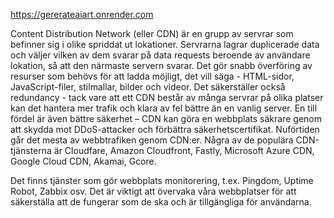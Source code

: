 https://gererateaiart.onrender.com

Content Distribution Network (eller CDN) är en grupp av servrar som befinner sig i olike spriddat ut lokationer. Servrarna lagrar duplicerade data och väljer vilken av dem svarar på data requests beroende av användare lokation, så att den närmaste servern svarar. Det gör snabb överföring av resurser som behövs för att ladda möjligt, det vill säga - HTML-sidor, JavaScript-filer, stilmallar, bilder och videor. Det säkerställer också redundancy - tack vare att ett CDN består av många servrar på olika platser kan det hantera mer trafik och klara av fel bättre än en vanlig server.
En till fördel är även bättre säkerhet – CDN kan göra en webbplats säkrare genom att skydda mot DDoS-attacker och förbättra säkerhetscertifikat.
Nuförtiden går det mesta av webbtrafiken genom CDN:er. Några av de populära CDN-tjänsterna är Cloudfare, Amazon Cloudfront, Fastly, Microsoft Azure CDN, Google Cloud CDN, Akamai, Gcore.

Det finns tjänster som gör webbplats monitorering, t.ex. Pingdom, Uptime Robot, Zabbix osv. Det är viktigt att övervaka våra webbplatser för att säkerställa att de fungerar som de ska och är tillgängliga för användarna.
